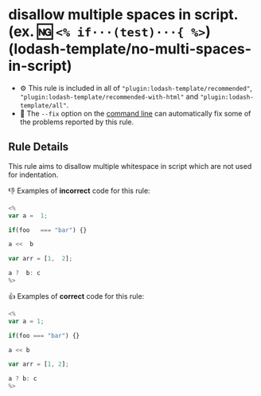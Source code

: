 # disallow multiple spaces in script. (ex. :ng: `<% if···(test)···{ %>`) (lodash-template/no-multi-spaces-in-script)

- :gear: This rule is included in all of `"plugin:lodash-template/recommended"`, `"plugin:lodash-template/recommended-with-html"` and `"plugin:lodash-template/all"`.
- :wrench: The `--fix` option on the [command line](http://eslint.org/docs/user-guide/command-line-interface#fix) can automatically fix some of the problems reported by this rule.

## Rule Details

This rule aims to disallow multiple whitespace in script which are not used for indentation.

:-1: Examples of **incorrect** code for this rule:

```js
<%
var a =  1;

if(foo   === "bar") {}

a <<  b

var arr = [1,  2];

a ?  b: c
%>
```

:+1: Examples of **correct** code for this rule:

```js
<%
var a = 1;

if(foo === "bar") {}

a << b

var arr = [1, 2];

a ? b: c
%>
```
